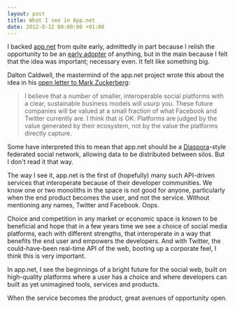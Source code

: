 ```yaml
---
layout: post
title: What I see in App.net
date: 2012-8-12 00:00:00 +01:00
---
```


I backed [app.net](http://app.net) from quite early, admittedly in part because I relish the opportunity to be an [early adopter](https://alpha.app.net/phuu) of anything, but in the main because I felt that the idea was important; necessary even. It felt like something big.

Dalton Caldwell, the mastermind of the app.net project wrote this about the idea in his [open letter to Mark Zuckerberg](http://daltoncaldwell.com/dear-mark-zuckerberg):
  
>I believe that a number of smaller, interoperable social platforms with a clear, sustainable business models will usurp you. These future companies will be valued at a small fraction of what Facebook and Twitter currently are. I think that is OK. Platforms are judged by the value generated by their ecosystem, not by the value the platforms directly capture.

Some have interpreted this to mean that app.net should be a [Diaspora](http://diasporaproject.org/)-style federated social network, allowing data to be distributed between silos. But I don't read it that way.

The way I see it, app.net is the first of (hopefully) many such API-driven services that interoperate because of their developer communities. We know one or two monoliths in the space is not good for anyone, particularly when the end product becomes the user, and not the service. Without mentioning any names, Twitter and Facebook. Oops.

Choice and competition in any market or economic space is known to be beneficial and hope that in a few years time we see a choice of social media platforms, each with different strengths, that interoperate in a way that benefits the end user and empowers the developers. And with Twitter, the could-have-been real-time API of the web, booting up a corporate feel, I think this is very important.

In app.net, I see the beginnings of a bright future for the social web, built on high-quality platforms where a user has a choice and where developers can built as yet unimagined tools, services and products.

When the service becomes the product, great avenues of opportunity open.